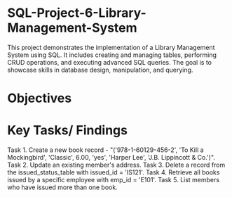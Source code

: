 # SQL-Project-6-Library-Management-System
This project demonstrates the implementation of a Library Management System using SQL. It includes creating and managing tables, performing CRUD operations, and executing advanced SQL queries. The goal is to showcase skills in database design, manipulation, and querying.

# Objectives

# Key Tasks/ Findings
Task 1. Create a new book record - "('978-1-60129-456-2', 'To Kill a Mockingbird', 'Classic', 6.00, 'yes', 'Harper Lee', 'J.B. Lippincott & Co.')".
Task 2. Update an existing member's address.
Task 3. Delete a record from the issued_status_table with issued_id = 'IS121'.
Task 4. Retrieve all books issued by a specific employee with emp_id = 'E101'.
Task 5. List members who have issued more than one book.
